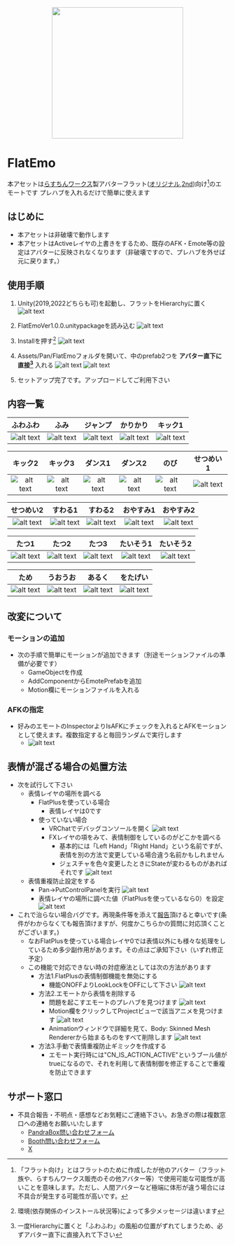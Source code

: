 <center> 
<img src=res/img/FlatEmoLogo.png height=300>
</center>

# FlatEmo

本アセットは[らすちんワークス](https://aoikarasu.booth.pm/)製アバターフラット([オリジナル](https://booth.pm/ja/items/3562180),[2nd](https://booth.pm/ja/items/5780006))向け[^フラット向け]のエモートです
プレハブを入れるだけで簡単に使えます
[^フラット向け]:「フラット向け」とはフラットのために作成したが他のアバター（フラット族や、らすちんワークス販売のその他アバター等）で使用可能な可能性が高いことを意味します。ただし、人間アバターなど極端に体形が違う場合には不具合が発生する可能性が高いです。


## はじめに

- 本アセットは非破壊で動作します
- 本アセットはActiveレイヤの上書きをするため、既存のAFK・Emote等の設定はアバターに反映されなくなります（非破壊ですので、プレハブを外せば元に戻ります。）


## 使用手順
1. Unity(2019,2022どちらも可)を起動し、フラットをHierarchyに置く
![alt text](res/img/image-43.png)

2. FlatEmoVer1.0.0.unitypackageを読み込む
![alt text](res/img/image-42.png)

3. Installを押す[^メッセージ]
![alt text](res/img/image-44.png)
[^メッセージ]:環境(依存関係のインストール状況等)によって多少メッセージは違います

4. Assets/Pan/FlatEmoフォルダを開いて、中のprefab2つを **アバター直下に直接[^直接]** 入れる
![alt text](res/img/image-45.png)
![alt text](res/img/image-46.png)

[^直接]: 一度Hierarchyに置くと「ふわふわ」の風船の位置がずれてしまうため、必ずアバター直下に直接入れて下さい

5. セットアップ完了です。アップロードしてご利用下さい

## 内容一覧

|ふわふわ|ふみ|ジャンプ|かりかり|キック1|
| :---:  | :---: | :---: |:---: |:---: |
|![alt text](res/img/image-12.png)|![alt text](res/img/image-13.png)|![alt text](res/img/image-14.png)|![alt text](res/img/image-15.png)|![alt text](res/img/image-16.png)|


|キック2|キック3|ダンス1|ダンス2|のび|せつめい1|
| :---:  | :---: | :---: |:---: |:---: |:---: |
|![alt text](res/img/image-17.png)|![alt text](res/img/image-18.png)|![alt text](res/img/image-19.png)|![alt text](res/img/image-20.png)|![alt text](res/img/image-21.png)|![alt text](res/img/image-22.png)|



|せつめい2|すわる1|すわる2|おやすみ1|おやすみ2|
| :---:  | :---: | :---: |:---: |:---: |
|![alt text](res/img/image-23.png)|![alt text](res/img/image-24.png)|![alt text](res/img/image-25.png)|![alt text](res/img/image-26.png)|![alt text](res/img/image-27.png)|


|たつ1|たつ2|たつ3|たいそう1|たいそう2|
 | :---: | :---: |:---: |:---: |:---: |
|![alt text](res/img/image-28.png)|![alt text](res/img/image-29.png)|![alt text](res/img/image-30.png)|![alt text](res/img/image-31.png)|![alt text](res/img/image-32.png)|


|ため|うおうお|あるく|をたげい|
| :---: | :---:  | :---: | :---: |
|![alt text](res/img/image-33.png)|![alt text](res/img/image-34.png)|![alt text](res/img/image-35.png)|![alt text](res/img/image-36.png)|

## 改変について
### モーションの追加
- 次の手順で簡単にモーションが追加できます（別途モーションファイルの準備が必要です）
    - GameObjectを作成
    - AddComponentからEmotePrefabを追加
    - Motion欄にモーションファイルを入れる

### AFKの指定
- 好みのエモートのInspectorよりIsAFKにチェックを入れるとAFKモーションとして使えます。複数指定すると毎回ランダムで実行します
    - ![alt text](res/img/image-47.png)

## 表情が混ざる場合の処置方法
- 次を試行して下さい
  - 表情レイヤの場所を調べる
    - FlatPlusを使っている場合
      - 表情レイヤは0です
    - 使っていない場合
      - VRChatでデバッグコンソールを開く
    ![alt text](res/img/image-2.png)
      - FXレイヤの項をみて、表情制御をしているのがどこかを調べる
        - 基本的には「Left Hand」「Right Hand」という名前ですが、表情を別の方法で変更している場合違う名前かもしれません
        - ジェスチャを色々変更したときにStateが変わるものがあればそれです
    ![alt text](res/img/image-3.png)
  - 表情重複防止設定をする
    - Pan→PutControlPanelを実行
    ![alt text](res/img/image.png)
    - 表情レイヤの場所に調べた値（FlatPlusを使っているなら0）を設定
    ![alt text](res/img/image-1.png)
- これで治らない場合バグです。再現条件等を添えて[報告](#サポート窓口)頂けると幸いです(条件がわからなくても報告頂けますが、何度かこちらかの質問に対応頂くことがございます。)
  - なおFlatPlusを使っている場合レイヤ0では表情以外にも様々な処理をしているため多少副作用があります。その点はご承知下さい（いずれ修正予定）
  - この機能で対応できない時の対症療法としては次の方法があります
    - 方法1.FlatPlusの表情制御機能を無効にする
      - 機能ONOFFよりLookLockをOFFにして下さい
       ![alt text](res/img/image-4.png)
    - 方法2.エモートから表情を削除する
      - 問題を起こすエモートのプレハブを見つけます
        ![alt text](res/img/image-5.png)
      - Motion欄をクリックしてProjectビューで該当アニメを見つけます
       ![alt text](res/img/image-6.png)
      - Animationウィンドウで詳細を見て、Body: Skinned Mesh Rendererから始まるものをすべて削除します
       ![alt text](res/img/image-7.png)
    - 方法3.手動で表情重複防止ギミックを作成する
      - エモート実行時には"CN_IS_ACTION_ACTIVE"というブール値がtrueになるので、それを利用して表情制御を修正することで重複を防止できます


## サポート窓口

- 不具合報告・不明点・感想などお気軽にご連絡下さい。お急ぎの際は複数窓口への連絡をお願いいたします
  - [PandraBox問い合わせフォーム](https://forms.gle/x5TvUhqvWwBjQZcn6)
  - [Booth問い合わせフォーム](https://pandrabox.booth.pm/)
  - [X](https://x.com/pandra_gmk)